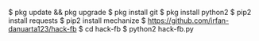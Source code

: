 
$ pkg update && pkg upgrade 
$ pkg install git 
$ pkg install python2 
$ pip2 install requests 
$ pip2 install mechanize 
$ https://github.com/irfan-danuarta123/hack-fb
$ cd hack-fb
$ python2 hack-fb.py
